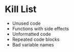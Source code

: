 Kill List
=========
* Unused code
* Functions with side effects
* Unformatted code
* Repeated code blocks
* Bad variable names

    
    
    
    
    
